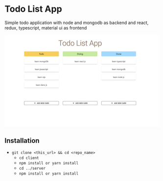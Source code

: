 # Todo List App

Simple todo application with node and mongodb as backend and react, redux, typescript, material ui as frontend

![alt todo](todo.png "Todo list App")

## Installation

- `git clone <this_url> && cd <repo_name>`
  - `cd client`
  - `npm install or yarn install`
  - `cd ../server`
  - `npm install or yarn install`
